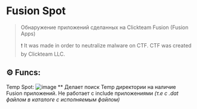 # Fusion Spot
> Обнаружение приложений сделанных на Clickteam Fusion (Fusion Apps)
> 
> ❗ It was made in order to neutralize malware on CTF. CTF was created by Clickteam LLC.

## ⚙️ Funcs:

Temp Spot:
![image](https://github.com/luwufka/Fusion-Spot/assets/126056242/406eb52c-2d24-4e17-afa1-ae070419c4dd)
** Делает поиск Temp директории на наличие Fusion приложений. Не работает с include приложениями *(т.е с .dat файлом в каталоге с исполняемым файлом)*
